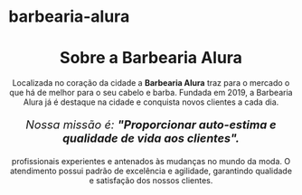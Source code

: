 # barbearia-alura
<!DOCTYPE html>
<html lang="pt-br">
<head>
    <meta charset="UTF-8">
    <title>Barbearia Alura</title>
    <link rel="stylesheet" href="style.css">
</head>
<body>
  <h1 style="text-align: center;">  Sobre a Barbearia Alura</h1>

<p style="text-align: center;">Localizada no coração da cidade a <strong>Barbearia Alura</strong> traz para o mercado o que há de melhor para o seu cabelo e barba. 
    Fundada em 2019, a Barbearia Alura já é destaque na cidade e conquista novos clientes a cada dia.</p>

<p style="font-size: 20px; text-align: center;"><em>Nossa missão é: <strong>"Proporcionar auto-estima e qualidade de vida aos clientes".</strong></em></p>

<p style="text-align: center;"> profissionais experientes e antenados às mudanças no mundo da moda. 
    O atendimento possui padrão de excelência e agilidade, garantindo qualidade e satisfação dos nossos clientes.</p>

</body>
</html>
